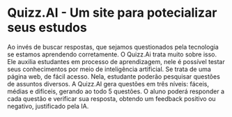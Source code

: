 # Quizz.AI - Um site para potecializar seus estudos
Ao invés de buscar respostas, que sejamos questionados pela tecnologia se estamos aprendendo corretamente. O Quizz.Ai trata muito sobre isso. Ele auxilia estudantes em processo de aprendizagem, nele é possível testar seus conhecimentos por meio de inteligência artificial. 
Se trata de uma página web, de fácil acesso. Nela, estudante poderão pesquisar questões de assuntos diversos. A Quizz.AI gera questões em três níveis: fáceis, médias e difíceis, gerando ao todo 5 questões. O aluno poderá responder a cada questão e verificar sua resposta, obtendo um feedback positivo ou negativo, justificado pela IA.  


  

